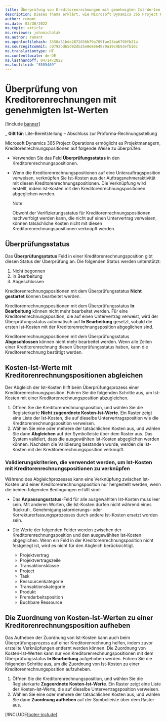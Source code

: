 ```yaml
---
title: Überprüfung von Kreditorenrechnungen mit genehmigten Ist-Werten
description: Dieses Thema erklärt, wie Microsoft Dynamics 365 Project Operations es Projektmanagern ermöglicht, Kreditorenrechnungen mit den Ist-Werten zu überprüfen, die genehmigt wurden, als die Auftragnehmer Arbeiten durchgeführt und Zeit erfasst haben, sowie die Ausgaben und Materialien, die von den Projektteammitgliedern verwendet wurden.
author: rumant
ms.date: 03/30/2022
ms.topic: article
ms.reviewer: johnmichalak
ms.author: rumant
ms.openlocfilehash: 3350a51bde2872036b79a789fae23ea6790fb21a
ms.sourcegitcommit: c0792bd65d92db25e0e8864879a19c4b93efb10c
ms.translationtype: HT
ms.contentlocale: de-DE
ms.lasthandoff: 04/14/2022
ms.locfileid: "8585469"
---
```

# <a name="verification-of-vendor-invoices-with-approved-actuals"></a>Überprüfung von Kreditorenrechnungen mit genehmigten Ist-Werten

[!include [banner](../../includes/dataverse-preview.md)]

_ **Gilt für**: Lite-Bereitstellung – Abschluss zur Proforma-Rechnungsstellung

Microsoft Dynamics 365 Project Operations ermöglicht es Projektmanagern, Kreditorenrechnungspositionen auf folgende Weise zu überprüfen:

- Verwenden Sie das Feld **Überprüfungsstatus** in den Kreditorenrechnungspositionen.
- Wenn die Kreditorenrechnungspositionen auf eine Unterauftragsposition verweisen, verknüpfen Sie Ist-Kosten aus der Auftragsnehmeraktivität mit diesen Kreditorenrechnungspositionen. Die Verknüpfung wird erstellt, indem Ist-Kosten mit den Kreditorenrechnungspositionen abgeglichen werden.

    > [!NOTE]
    > Obwohl der Verifizierungsstatus für Kreditorenrechnungspositionen nachverfolgt werden kann, die nicht auf einen Untervertrag verweisen, können tatsächliche Kosten nicht mit diesen Kreditorenrechnungspositionen verknüpft werden.

## <a name="verification-status"></a>Überprüfungsstatus

Das **Überprüfungsstatus** Feld in einer Kreditorenrechnungsposition gibt diesen Status der Überprüfung an. Die folgenden Status werden unterstützt:

1. Nicht begonnen
2. In Bearbeitung
3. Abgeschlossen

Kreditorenrechnungspositionen mit dem Überprüfungsstatus **Nicht gestartet** können bearbeitet werden.

Kreditorenrechnungspositionen mit dem Überprüfungsstatus **In Bearbeitung** können nicht mehr bearbeitet werden. Für eine Kreditorenrechnungsposition, die auf einen Untervertrag verweist, wird der Überprüfungsstatus automatisch auf **In Bearbeitung** gesetzt, sobald die ersten Ist-Kosten mit der Kreditorenrechnungsposition abgeglichen sind.

Kreditorenrechnungspositionen mit dem Überprüfungsstatus **Abgeschlossen** können nicht mehr bearbeitet werden. Wenn alle Zeilen einer Kreditorenrechnung diesen Überprüfungsstatus haben, kann die Kreditorenrechnung bestätigt werden.

## <a name="match-cost-actuals-to-vendor-invoice-lines"></a>Kosten-Ist-Werte mit Kreditorenrechnungspositionen abgleichen

Der Abgleich der Ist-Kosten hilft beim Überprüfungsprozess einer Kreditorenrechnungsposition. Führen Sie die folgenden Schritte aus, um Ist-Kosten mit einer Kreditorenrechnungsposition abzugleichen.

1. Öffnen Sie die Kreditorenrechnungsposition, und wählen Sie die Registerkarte **Nicht zugeordnete Kosten-Ist-Werte**. Ein Raster zeigt eine Liste der Ist-Kosten, die auf dieselbe Untervertragsposition wie die Kreditorenrechnungsposition verweisen.
2. Wählen Sie eine oder mehrere der tatsächlichen Kosten aus, und wählen Sie dann **Abgleichen** auf der Symbolleiste über dem Raster aus. Das System validiert, dass die ausgewählten Ist-Kosten abgeglichen werden können. Nachdem die Validierung bestanden wurde, werden die Ist-Kosten mit der Kreditorenrechnungsposition verknüpft.

### <a name="validation-criteria-that-are-used-to-link-cost-actuals-to-vendor-invoice-lines"></a>Validierungskriterien, die verwendet werden, um Ist-Kosten mit Kreditorenrechnungspositionen zu verknüpfen

Während des Abgleichprozesses kann eine Verknüpfung zwischen Ist-Kosten und einer Kreditorenrechnungsposition nur hergestellt werden, wenn die beiden folgenden Bedingungen erfüllt sind:

- Das **Anpassungsstatus**-Feld für alle ausgewählten Ist-Kosten muss leer sein. Mit anderen Worten, die Ist-Kosten dürfen nicht während eines Rückruf-, Genehmigungsstornierungs- oder Korrekturerfassungsprozesses durch andere Ist-Kosten ersetzt worden sein.
- Die Werte der folgenden Felder werden zwischen der Kreditorenrechnungsposition und den ausgewählten Ist-Kosten abgeglichen. Wenn ein Feld in der Kreditorenrechnungsposition nicht festgelegt ist, wird es nicht für den Abgleich berücksichtigt.

    - Projektvertrag
    - Projektvertragszeile
    - Transaktionsklasse
    - Project
    - Task
    - Ressourcenkategorie
    - Transaktionskategorie
    - Produkt
    - Fremdarbeitsposition
    - Buchbare Ressource

## <a name="unmatch-cost-actuals-from-a-vendor-invoice-line"></a>Die Zuordnung von Kosten-Ist-Werten zu einer Kreditorenrechnungsposition aufheben

Das Aufheben der Zuordnung von Ist-Kosten kann auch beim Überprüfungsprozess auf einer Kreditorenrechnung helfen, indem zuvor erstellte Verknüpfungen entfernt werden können. Die Zuordnung von Kosten-Ist-Werten kann nur von Kreditorenrechnungspositionen mit dem Überprüfungsstatus **In Bearbeitung** aufgehoben werden. Führen Sie die folgenden Schritte aus, um die Zuordnung von Ist-Kosten zu einer Kreditorenrechnungsposition aufzuheben.

1. Öffnen Sie die Kreditorenrechnungsposition, und wählen Sie die Registerkarte **Zugeordnete Kosten-Ist-Werte**. Ein Raster zeigt eine Liste der Kosten-Ist-Werte, die auf dieselbe Untervertragsposition verweisen.
2. Wählen Sie eine oder mehrere der tatsächlichen Kosten aus, und wählen Sie dann **Zuordnung aufheben** auf der Symbolleiste über dem Raster aus.

[!INCLUDE[footer-include](../../includes/footer-banner.md)]
